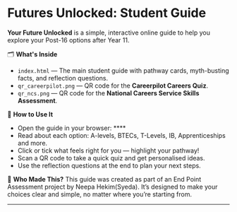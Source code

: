 # Futures Unlocked: Student Guide

**Your Future Unlocked** is a simple, interactive online guide to help you explore your Post-16 options after Year 11.

🗂️ **What's Inside**
- `index.html` — The main student guide with pathway cards, myth-busting facts, and reflection questions.
- `qr_careerpilot.png` — QR code for the **Careerpilot Careers Quiz**.
- `qr_ncs.png` — QR code for the **National Careers Service Skills Assessment**.

🚀 **How to Use It**
- Open the guide in your browser: ****
- Read about each option: A-levels, BTECs, T-Levels, IB, Apprenticeships and more.
- Click or tick what feels right for you — highlight your pathway!
- Scan a QR code to take a quick quiz and get personalised ideas.
- Use the reflection questions at the end to plan your next steps.

💬 **Who Made This?**
This guide was created as part of an End Point Assessment project by Neepa Hekim(Syeda). It’s designed to make your choices clear and simple, no matter where you’re starting from.

---
